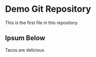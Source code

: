 # Demo Git Repository

This is the first file in this repository.

## Ipsum Below

Tacos are delicious